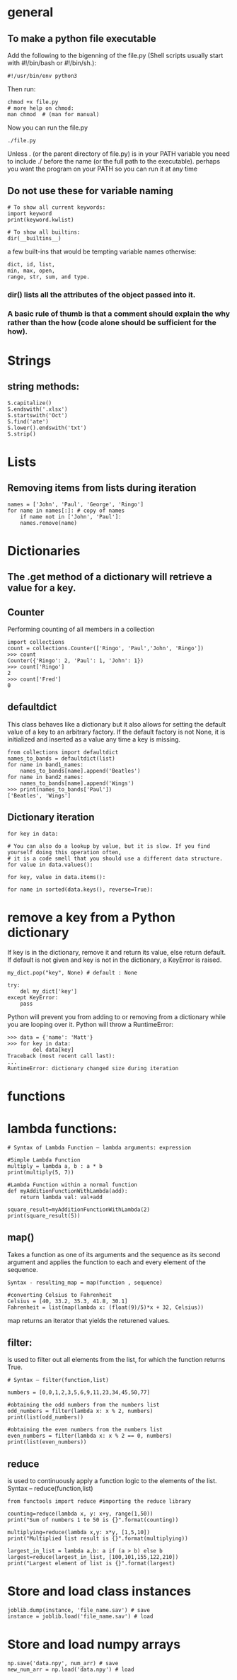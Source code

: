 # general

## To make a python file executable

Add the following to the bigenning of the file.py (Shell scripts usually start with #!/bin/bash or #!/bin/sh.):

    #!/usr/bin/env python3

Then run:

    chmod +x file.py
    # more help on chmod:
    man chmod  # (man for manual)

Now you can run the file.py 
 
    ./file.py

Unless . (or the parent directory of file.py) is in your PATH variable you need to include ./ before the name (or the full path to the executable).
perhaps you want the program on your PATH so you can run it at any time


## Do not use these for variable naming

    # To show all current keywords:
    import keyword
    print(keyword.kwlist)
    
    # To show all builtins:
    dir(__builtins__)
    
a few built-ins that would be tempting variable names otherwise: 

    dict, id, list,
    min, max, open, 
    range, str, sum, and type.

### dir() lists all the attributes of the object passed into it.
### A basic rule of thumb is that a comment should explain the why rather than the how (code alone should be sufficient for the how). 

# Strings
## string methods:

    S.capitalize()
    S.endswith('.xlsx')
    S.startswith('Oct')
    S.find('ate')
    S.lower().endswith('txt')
    S.strip()
    
# Lists

## Removing items from lists during iteration

    names = ['John', 'Paul', 'George', 'Ringo']
    for name in names[:]: # copy of names
        if name not in ['John', 'Paul']:
        names.remove(name)

# Dictionaries

## The .get method of a dictionary will retrieve a value for a key.

## Counter
Performing counting of all members in a collection

    import collections
    count = collections.Counter(['Ringo', 'Paul','John', 'Ringo'])
    >>> count
    Counter({'Ringo': 2, 'Paul': 1, 'John': 1})
    >>> count['Ringo']
    2
    >>> count['Fred']
    0

## defaultdict
This class behaves like a dictionary but it also allows for setting the default value of a key to an arbitrary factory. If the default factory is not None, it is initialized and inserted as a value any time a key is missing.

    from collections import defaultdict
    names_to_bands = defaultdict(list)
    for name in band1_names:
        names_to_bands[name].append('Beatles')
    for name in band2_names:
        names_to_bands[name].append('Wings')
    >>> print(names_to_bands['Paul'])
    ['Beatles', 'Wings']

 ## Dictionary iteration
 
    for key in data:
    
    # You can also do a lookup by value, but it is slow. If you find yourself doing this operation often, 
    # it is a code smell that you should use a different data structure.
    for value in data.values():
    
    for key, value in data.items():
    
    for name in sorted(data.keys(), reverse=True):
    
# remove a key from a Python dictionary

If key is in the dictionary, remove it and return its value, else return default. 
If default is not given and key is not in the dictionary, a KeyError is raised.

    my_dict.pop("key", None) # default : None
    
    try:
        del my_dict['key']
    except KeyError:
        pass
 
Python will prevent you from adding to or removing from a dictionary while you are looping over it. 
Python will throw a RuntimeError:

    >>> data = {'name': 'Matt'}
    >>> for key in data:
            del data[key]
    Traceback (most recent call last):
    ...
    RuntimeError: dictionary changed size during iteration

# functions

# lambda functions:

    # Syntax of Lambda Function – lambda arguments: expression
    
    #Simple Lambda Function
    multiply = lambda a, b : a * b
    print(multiply(5, 7))
    
    #Lambda Function within a normal function
    def myAdditionFunctionWithLambda(add):
        return lambda val: val+add
        
    square_result=myAdditionFunctionWithLambda(2)
    print(square_result(5))
    
## map()

Takes a function as one of its arguments and the sequence as its second argument and applies the function to each and every element of the sequence.

    Syntax - resulting_map = map(function , sequence)

    #converting Celsius to Fahrenheit
    Celsius = [40, 33.2, 35.3, 41.8, 30.1]
    Fahrenheit = list(map(lambda x: (float(9)/5)*x + 32, Celsius))
    
map returns an iterator that yields the returened values.

## filter:
is used to filter out all elements from the list, for which the function returns True.

    # Syntax – filter(function,list)
    
    numbers = [0,0,1,2,3,5,6,9,11,23,34,45,50,77]
    
    #obtaining the odd numbers from the numbers list
    odd_numbers = filter(lambda x: x % 2, numbers)
    print(list(odd_numbers))
    
    #obtaining the even numbers from the numbers list
    even_numbers = filter(lambda x: x % 2 == 0, numbers)
    print(list(even_numbers))

## reduce
is used to continuously apply a function logic to the elements of the list.
Syntax – reduce(function,list)

    from functools import reduce #importing the reduce library
    
    counting=reduce(lambda x, y: x+y, range(1,50))
    print("Sum of numbers 1 to 50 is {}".format(counting))
    
    multiplying=reduce(lambda x,y: x*y, [1,5,10])
    print("Multiplied list result is {}".format(multiplying))
    
    largest_in_list = lambda a,b: a if (a > b) else b
    largest=reduce(largest_in_list, [100,101,155,122,210])
    print("Largest element of list is {}".format(largest)

# Store and load class instances
    
    joblib.dump(instance, 'file_name.sav') # save
    instance = joblib.load('file_name.sav') # load

# Store and load numpy arrays
    
    np.save('data.npy', num_arr) # save
    new_num_arr = np.load('data.npy') # load
